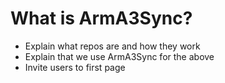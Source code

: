 # What is ArmA3Sync?

- Explain what repos are and how they work
- Explain that we use ArmA3Sync for the above
- Invite users to first page